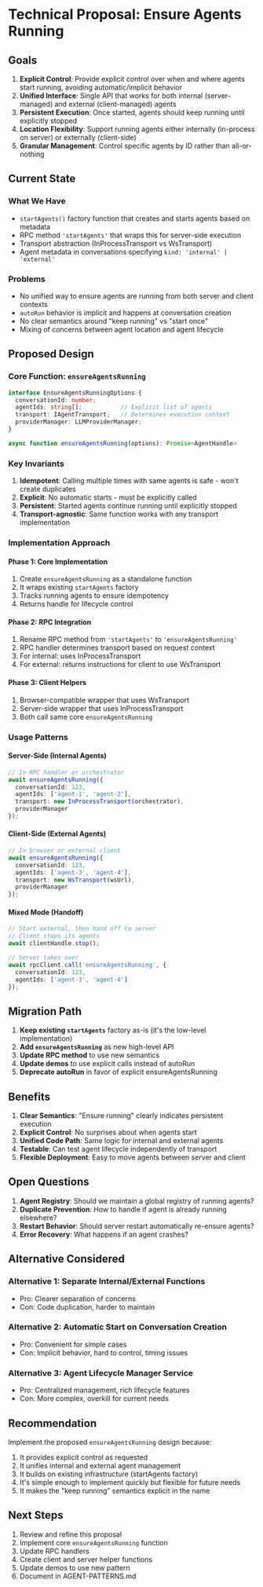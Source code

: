 # Technical Proposal: Ensure Agents Running

## Goals

1. **Explicit Control**: Provide explicit control over when and where agents start running, avoiding automatic/implicit behavior
2. **Unified Interface**: Single API that works for both internal (server-managed) and external (client-managed) agents
3. **Persistent Execution**: Once started, agents should keep running until explicitly stopped
4. **Location Flexibility**: Support running agents either internally (in-process on server) or externally (client-side)
5. **Granular Management**: Control specific agents by ID rather than all-or-nothing

## Current State

### What We Have
- `startAgents()` factory function that creates and starts agents based on metadata
- RPC method `'startAgents'` that wraps this for server-side execution
- Transport abstraction (InProcessTransport vs WsTransport)
- Agent metadata in conversations specifying `kind: 'internal' | 'external'`

### Problems
- No unified way to ensure agents are running from both server and client contexts
- `autoRun` behavior is implicit and happens at conversation creation
- No clear semantics around "keep running" vs "start once"
- Mixing of concerns between agent location and agent lifecycle

## Proposed Design

### Core Function: `ensureAgentsRunning`

```typescript
interface EnsureAgentsRunningOptions {
  conversationId: number;
  agentIds: string[];           // Explicit list of agents
  transport: IAgentTransport;   // Determines execution context
  providerManager: LLMProviderManager;
}

async function ensureAgentsRunning(options): Promise<AgentHandle>
```

### Key Invariants

1. **Idempotent**: Calling multiple times with same agents is safe - won't create duplicates
2. **Explicit**: No automatic starts - must be explicitly called
3. **Persistent**: Started agents continue running until explicitly stopped
4. **Transport-agnostic**: Same function works with any transport implementation

### Implementation Approach

#### Phase 1: Core Implementation
1. Create `ensureAgentsRunning` as a standalone function
2. It wraps existing `startAgents` factory
3. Tracks running agents to ensure idempotency
4. Returns handle for lifecycle control

#### Phase 2: RPC Integration
1. Rename RPC method from `'startAgents'` to `'ensureAgentsRunning'`
2. RPC handler determines transport based on request context
3. For internal: uses InProcessTransport
4. For external: returns instructions for client to use WsTransport

#### Phase 3: Client Helpers
1. Browser-compatible wrapper that uses WsTransport
2. Server-side wrapper that uses InProcessTransport
3. Both call same core `ensureAgentsRunning`

### Usage Patterns

#### Server-Side (Internal Agents)
```typescript
// In RPC handler or orchestrator
await ensureAgentsRunning({
  conversationId: 123,
  agentIds: ['agent-1', 'agent-2'],
  transport: new InProcessTransport(orchestrator),
  providerManager
});
```

#### Client-Side (External Agents)
```typescript
// In browser or external client
await ensureAgentsRunning({
  conversationId: 123,
  agentIds: ['agent-3', 'agent-4'],
  transport: new WsTransport(wsUrl),
  providerManager
});
```

#### Mixed Mode (Handoff)
```typescript
// Start external, then hand off to server
// Client stops its agents
await clientHandle.stop();

// Server takes over
await rpcClient.call('ensureAgentsRunning', {
  conversationId: 123,
  agentIds: ['agent-3', 'agent-4']
});
```

## Migration Path

1. **Keep existing `startAgents`** factory as-is (it's the low-level implementation)
2. **Add `ensureAgentsRunning`** as new high-level API
3. **Update RPC method** to use new semantics
4. **Update demos** to use explicit calls instead of autoRun
5. **Deprecate autoRun** in favor of explicit ensureAgentsRunning

## Benefits

1. **Clear Semantics**: "Ensure running" clearly indicates persistent execution
2. **Explicit Control**: No surprises about when agents start
3. **Unified Code Path**: Same logic for internal and external agents
4. **Testable**: Can test agent lifecycle independently of transport
5. **Flexible Deployment**: Easy to move agents between server and client

## Open Questions

1. **Agent Registry**: Should we maintain a global registry of running agents?
2. **Duplicate Prevention**: How to handle if agent is already running elsewhere?
3. **Restart Behavior**: Should server restart automatically re-ensure agents?
4. **Error Recovery**: What happens if an agent crashes?

## Alternative Considered

### Alternative 1: Separate Internal/External Functions
- Pro: Clearer separation of concerns
- Con: Code duplication, harder to maintain

### Alternative 2: Automatic Start on Conversation Creation
- Pro: Convenient for simple cases
- Con: Implicit behavior, hard to control, timing issues

### Alternative 3: Agent Lifecycle Manager Service
- Pro: Centralized management, rich lifecycle features
- Con: More complex, overkill for current needs

## Recommendation

Implement the proposed `ensureAgentsRunning` design because:
1. It provides explicit control as requested
2. It unifies internal and external agent management
3. It builds on existing infrastructure (startAgents factory)
4. It's simple enough to implement quickly but flexible for future needs
5. It makes the "keep running" semantics explicit in the name

## Next Steps

1. Review and refine this proposal
2. Implement core `ensureAgentsRunning` function
3. Update RPC handlers
4. Create client and server helper functions
5. Update demos to use new pattern
6. Document in AGENT-PATTERNS.md